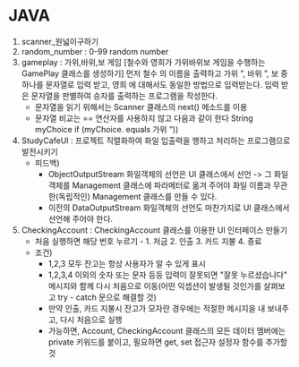 # JAVA

1) scanner_원넓이구하기
2) random_number : 0-99 random number
3) gameplay
  : 가위,바위,보 게임
  [철수와 영희가 가위바위보 게임을 수행하는 GamePlay 클래스를 생성하기]
  먼저 철수 의 이름을 출력하고 가위 ”, 바위 ”, 보 중 하나를 문자열로 입력 받고, 영희 에 대해서도 동일한 방법으로 입력받는다.
  입력 받은 문자열을 판별하여 승자를 출력하는 프로그램을 작성한다.
    - 문자열을 읽기 위해서는 Scanner 클래스의 next() 메소드를 이용
    - 문자열 비교는 == 연산자를 사용하지 않고 다음과 같이 한다
      String myChoice
      if (myChoice. equals 가위 ”))
4) StudyCafeUI : 프로젝트 직렬화하여 화일 입출력을 행하고 처리하는 프로그램으로 발전시키기
    - 피드백)
      - ObjectOutputStream 화일객체의 선언은 UI 클래스에서 선언
        -> 그 화일 객체를 Management 클래스에 파라메터로 옮겨 주어야 화일 이름과 무관한(독립적인) Management 클래스를 만들 수 있다.
      - 이전의 DataOutputStream 화일객체의 선언도 마찬가지로 UI 클래스에서 선언해 주어야 한다.
5) CheckingAccount
   : CheckingAccount 클래스를 이용한 UI 인터페이스 만들기
    - 처음 실행하면 해당 번호 누르기 - 1. 저금 2. 인출 3. 카드 지불 4. 종료
    - 조건)
      - 1,2,3  모두 잔고는 항상 사용자가 알 수 있게 표시
      - 1,2,3,4 이외의 숫자 또는 문자 등등 입력이 잘못되면 "잘못 누르셨습니다" 메시지와 함께 다시 처음으로 이동(어떤 익셉션이 발생될 것인가를 살펴보고 try - catch 문으로 해결할 것)
      - 만약 인출, 카드 지불시 잔고가 모자란 경우에는 적절한 메시지을 내 보내주고, 다시 처음으로 실행
      - 가능하면, Account, CheckingAccount 클래스의 모든 데이터 멤버에는 private 키워드를 붙이고, 필요하면 get, set 접근자 설정자 함수를 추가할 것
